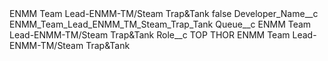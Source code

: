 <?xml version="1.0" encoding="UTF-8"?>
<CustomMetadata xmlns="http://soap.sforce.com/2006/04/metadata" xmlns:xsi="http://www.w3.org/2001/XMLSchema-instance" xmlns:xsd="http://www.w3.org/2001/XMLSchema">
    <label>ENMM Team Lead-ENMM-TM/Steam Trap&amp;Tank</label>
    <protected>false</protected>
    <values>
        <field>Developer_Name__c</field>
        <value xsi:type="xsd:string">ENMM_Team_Lead_ENMM_TM_Steam_Trap_Tank</value>
    </values>
    <values>
        <field>Queue__c</field>
        <value xsi:type="xsd:string">ENMM Team Lead-ENMM-TM/Steam Trap&amp;Tank</value>
    </values>
    <values>
        <field>Role__c</field>
        <value xsi:type="xsd:string">TOP THOR ENMM Team Lead-ENMM-TM/Steam Trap&amp;Tank</value>
    </values>
</CustomMetadata>
